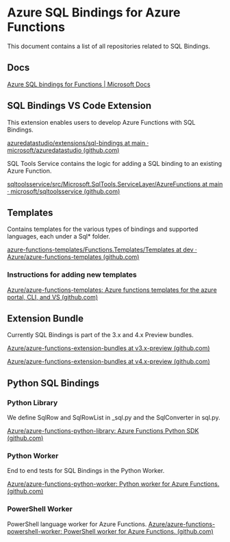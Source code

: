 # Azure SQL Bindings for Azure Functions

This document contains a list of all repositories related to SQL Bindings.

## Docs

[Azure SQL bindings for Functions | Microsoft Docs](https://aka.ms/sqlbindings)

## SQL Bindings VS Code Extension

This extension enables users to develop Azure Functions with SQL Bindings.

[azuredatastudio/extensions/sql-bindings at main · microsoft/azuredatastudio (github.com)](https://github.com/microsoft/azuredatastudio/tree/main/extensions/sql-bindings)

SQL Tools Service contains the logic for adding a SQL binding to an existing Azure Function.

[sqltoolsservice/src/Microsoft.SqlTools.ServiceLayer/AzureFunctions at main · microsoft/sqltoolsservice (github.com)](https://github.com/microsoft/sqltoolsservice/tree/main/src/Microsoft.SqlTools.ServiceLayer/AzureFunctions)

## Templates

Contains templates for the various types of bindings and supported languages, each under a Sql* folder.

[azure-functions-templates/Functions.Templates/Templates at dev · Azure/azure-functions-templates (github.com)](https://github.com/Azure/azure-functions-templates/tree/dev/Functions.Templates/Templates)

### Instructions for adding new templates

[Azure/azure-functions-templates: Azure functions templates for the azure portal, CLI, and VS (github.com)](https://github.com/Azure/azure-functions-templates#creating-a-dotnet-templates-cs-and-fs)

## Extension Bundle

Currently SQL Bindings is part of the 3.x and 4.x Preview bundles.

[Azure/azure-functions-extension-bundles at v3.x-preview (github.com)](https://github.com/Azure/azure-functions-extension-bundles/tree/v3.x-preview)

[Azure/azure-functions-extension-bundles at v4.x-preview (github.com)](https://github.com/Azure/azure-functions-extension-bundles/tree/v4.x-preview)

## Python SQL Bindings

### Python Library

We define SqlRow and SqlRowList in _sql.py and the SqlConverter in sql.py.

[Azure/azure-functions-python-library: Azure Functions Python SDK (github.com)](https://github.com/Azure/azure-functions-python-library)

### Python Worker

End to end tests for SQL Bindings in the Python Worker.

[Azure/azure-functions-python-worker: Python worker for Azure Functions. (github.com)](https://github.com/Azure/azure-functions-python-worker)

### PowerShell Worker

PowerShell language worker for Azure Functions.
[Azure/azure-functions-powershell-worker: PowerShell worker for Azure Functions. (github.com)](https://github.com/Azure/azure-functions-powershell-worker)